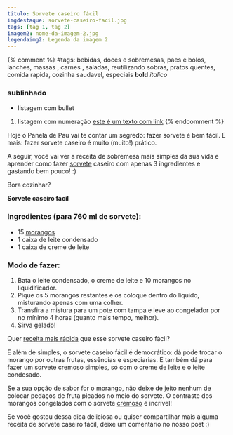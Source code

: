 ```yaml
---
titulo: Sorvete caseiro fácil
imgdestaque: sorvete-caseiro-facil.jpg
tags: [tag 1, tag 2]
imagem2: nome-da-imagem-2.jpg
legendaimg2: Legenda da imagem 2
---
```

{% comment %}
#tags: bebidas, doces e sobremesas, paes e bolos, lanches, massas , carnes , saladas, reutilizando sobras, pratos quentes, comida rapida, cozinha saudavel, especiais
**bold**
*italico*
### sublinhado
* listagem com bullet
1. listagem com numeração
[este é um texto com link](https://www.enderecodolink.com)
{% endcomment %}

Hoje o Panela de Pau vai te contar um segredo: fazer sorvete é bem fácil. E mais: fazer sorvete caseiro é muito (muito!) prático.

A seguir, você vai ver a receita de sobremesa mais simples da sua vida e aprender como fazer [sorvete](http://paneladepau.com.br/torta-facil-de-sorvete/) caseiro com apenas 3 ingredientes e gastando bem pouco! :)

Bora cozinhar?

**Sorvete caseiro fácil**

### Ingredientes (para 760 ml de sorvete):

* 15 [morangos](http://paneladepau.com.br/caipirinha-de-vinho-com-morangos/)
* 1 caixa de leite condensado
* 1 caixa de creme de leite

### Modo de fazer:

1. Bata o leite condensado, o creme de leite e 10 morangos no liquidificador. 
2. Pique os 5 morangos restantes e os coloque dentro do líquido, misturando apenas com uma colher.
3. Transfira a mistura para um pote com tampa e leve ao congelador por no mínimo 4 horas (quanto mais tempo, melhor).
4. Sirva gelado!

Quer [receita mais rápida](http://paneladepau.com.br/tags/comida-rapida/) que esse sorvete caseiro fácil? 

E além de simples, o sorvete caseiro fácil é democrático: dá pode trocar o morango por outras frutas, essências e especiarias. E também dá para fazer um sorvete cremoso simples, só com o creme de leite e o leite condesado. 

Se a sua opção de sabor for o morango, não deixe de jeito nenhum de colocar pedaços de fruta picados no meio do sorvete. O contraste dos morangos congelados com o sorvete [cremoso](http://paneladepau.com.br/doce-de-leite-cremoso/) é incrível!

Se você gostou dessa dica deliciosa ou quiser compartilhar mais alguma receita de sorvete caseiro fácil, deixe um comentário no nosso post :)
